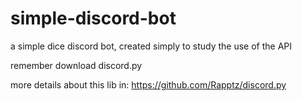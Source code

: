 # simple-discord-bot
a simple dice discord bot, created simply to study the use of the API


remember download discord.py

more details about this lib in: https://github.com/Rapptz/discord.py